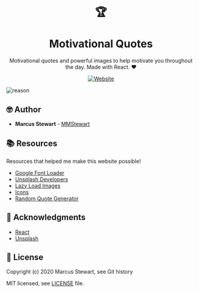 <h1 align=center>🏆</h1>
<h1 align=center> Motivational Quotes </h1>

<p align=center> Motivational quotes and powerful images to help motivate you throughout the day. Made with React. ❤️ </p>

<p align=center><a href="https://reason-quotes.netlify.app/"><img alt="Website" src="https://img.shields.io/website?down_color=red&down_message=offline&style=flat-square&up_color=green&up_message=online&url=https%3A%2F%2Freason-quotes.netlify.app%2F"></a></p>

![reason](https://user-images.githubusercontent.com/36175538/99006609-5d498f00-2508-11eb-8dcd-655c34411daf.PNG)

## 🤓 Author

-   **Marcus Stewart** - [MMStewart](https://github.com/mmstewart)

## 📚 Resources

<p>Resources that helped me make this website possible!</p>

-   [Google Font Loader](https://www.npmjs.com/package/react-google-font-loader)
-   [Unsplash Developers](https://unsplash.com/developers)
-   [Lazy Load Images](https://www.youtube.com/watch?reload=9&v=0-Ze5dEgVFk)
-   [Icons](https://icons8.com/)
-   [Random Quote Generator](https://www.youtube.com/watch?v=ma_K5kvTfQc)

## 💜 Acknowledgments

-   [React](https://reactjs.org/)
-   [Unsplash](https://unsplash.com/)

## 📝 License

Copyright (c) 2020<!--- -(Future Years) --> Marcus Stewart, see Git history

MIT licensed, see [LICENSE](LICENSE) file.
